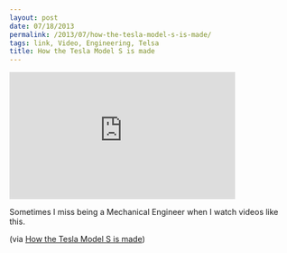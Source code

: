 ```yaml
---
layout: post
date: 07/18/2013
permalink: /2013/07/how-the-tesla-model-s-is-made/
tags: link, Video, Engineering, Telsa
title: How the Tesla Model S is made
---
```


<iframe width="400" height="225" src="https://www.youtube.com/embed/8_lfxPI5ObM?feature=oembed" frameborder="0" allowfullscreen></iframe><br/>

<p>Sometimes I miss being a Mechanical Engineer when I watch videos like this.</p>

<p>(via <a href="http://www.loopinsight.com/2013/07/18/how-the-tesla-model-s-is-made/">How the Tesla Model S is made</a>)</p>